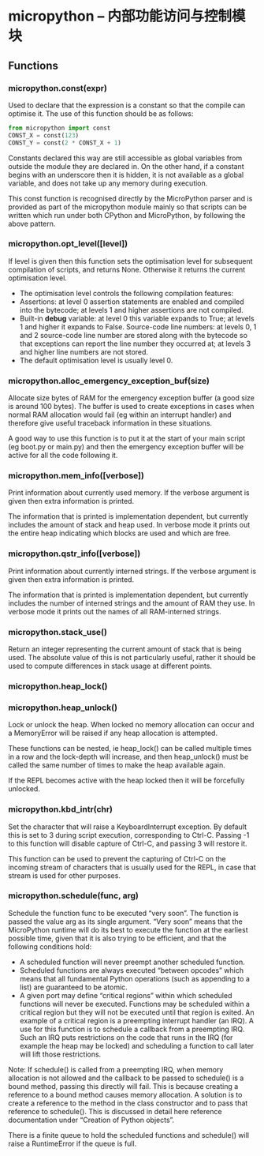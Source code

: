 
# micropython – 内部功能访问与控制模块

## Functions

### micropython.const(expr)
Used to declare that the expression is a constant so that the compile can optimise it. The use of this function should be as follows:


```python
from micropython import const
CONST_X = const(123)
CONST_Y = const(2 * CONST_X + 1)
```

Constants declared this way are still accessible as global variables from outside the module they are declared in. On the other hand, if a constant begins with an underscore then it is hidden, it is not available as a global variable, and does not take up any memory during execution.

This const function is recognised directly by the MicroPython parser and is provided as part of the micropython module mainly so that scripts can be written which run under both CPython and MicroPython, by following the above pattern.

### micropython.opt_level([level])

If level is given then this function sets the optimisation level for subsequent compilation of scripts, and returns None. Otherwise it returns the current optimisation level.

- The optimisation level controls the following compilation features:
- Assertions: at level 0 assertion statements are enabled and compiled into the bytecode; at levels 1 and higher assertions are not compiled.
- Built-in __debug__ variable: at level 0 this variable expands to True; at levels 1 and higher it expands to False.
  Source-code line numbers: at levels 0, 1 and 2 source-code line number are stored along with the bytecode so that exceptions can report the line number they occurred at; at levels 3 and higher line numbers are not stored.
- The default optimisation level is usually level 0.

### micropython.alloc_emergency_exception_buf(size)
Allocate size bytes of RAM for the emergency exception buffer (a good size is around 100 bytes). The buffer is used to create exceptions in cases when normal RAM allocation would fail (eg within an interrupt handler) and therefore give useful traceback information in these situations.

A good way to use this function is to put it at the start of your main script (eg boot.py or main.py) and then the emergency exception buffer will be active for all the code following it.

### micropython.mem_info([verbose])

Print information about currently used memory. If the verbose argument is given then extra information is printed.

The information that is printed is implementation dependent, but currently includes the amount of stack and heap used. In verbose mode it prints out the entire heap indicating which blocks are used and which are free.

### micropython.qstr_info([verbose])
Print information about currently interned strings. If the verbose argument is given then extra information is printed.

The information that is printed is implementation dependent, but currently includes the number of interned strings and the amount of RAM they use. In verbose mode it prints out the names of all RAM-interned strings.

### micropython.stack_use()
  Return an integer representing the current amount of stack that is being used. The absolute value of this is not particularly useful, rather it should be used to compute differences in stack usage at different points.

### micropython.heap_lock()
### micropython.heap_unlock()
  Lock or unlock the heap. When locked no memory allocation can occur and a MemoryError will be raised if any heap allocation is attempted.

These functions can be nested, ie heap_lock() can be called multiple times in a row and the lock-depth will increase, and then heap_unlock() must be called the same number of times to make the heap available again.

If the REPL becomes active with the heap locked then it will be forcefully unlocked.

### micropython.kbd_intr(chr)
Set the character that will raise a KeyboardInterrupt exception. By default this is set to 3 during script execution, corresponding to Ctrl-C. Passing -1 to this function will disable capture of Ctrl-C, and passing 3 will restore it.

This function can be used to prevent the capturing of Ctrl-C on the incoming stream of characters that is usually used for the REPL, in case that stream is used for other purposes.

### micropython.schedule(func, arg)
  Schedule the function func to be executed “very soon”. The function is passed the value arg as its single argument. “Very soon” means that the MicroPython runtime will do its best to execute the function at the earliest possible time, given that it is also trying to be efficient, and that the following conditions hold:

- A scheduled function will never preempt another scheduled function.
- Scheduled functions are always executed “between opcodes” which means that all fundamental Python operations (such as appending to a list) are guaranteed to be atomic.
- A given port may define “critical regions” within which scheduled functions will never be executed. Functions may be scheduled within a critical region but they will not be executed until that region is exited. An example of a critical region is a preempting interrupt handler (an IRQ).
  A use for this function is to schedule a callback from a preempting IRQ. Such an IRQ puts restrictions on the code that runs in the IRQ (for example the heap may be locked) and scheduling a function to call later will lift those restrictions.

Note: If schedule() is called from a preempting IRQ, when memory allocation is not allowed and the callback to be passed to schedule() is a bound method, passing this directly will fail. This is because creating a reference to a bound method causes memory allocation. A solution is to create a reference to the method in the class constructor and to pass that reference to schedule(). This is discussed in detail here reference documentation under “Creation of Python objects”.

There is a finite queue to hold the scheduled functions and schedule() will raise a RuntimeError if the queue is full.